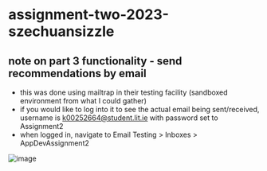# assignment-two-2023-szechuansizzle

## note on part 3 functionality - send recommendations by email
- this was done using mailtrap in their testing facility (sandboxed environment from what I could gather)
- if you would like to log into it to see the actual email being sent/received, username is k00252664@student.lit.ie with password set to Assignment2
- when logged in, navigate to Email Testing > Inboxes > AppDevAssignment2

![image](https://user-images.githubusercontent.com/57398736/227780990-08bebbb7-9f0d-42a7-9cf9-a488680b3b96.png)
